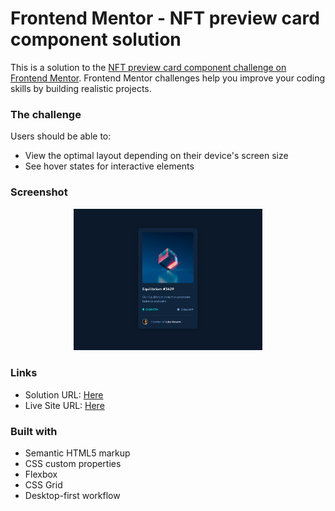 # Frontend Mentor - NFT preview card component solution

This is a solution to the [NFT preview card component challenge on Frontend Mentor](https://www.frontendmentor.io/challenges/nft-preview-card-component-SbdUL_w0U). Frontend Mentor challenges help you improve your coding skills by building realistic projects.

### The challenge

Users should be able to:

- View the optimal layout depending on their device's screen size
- See hover states for interactive elements

### Screenshot

<p align="center" width="100%">
  <img width="60%" src="./images/screenshot.png">
</p>

### Links

- Solution URL: [Here](https://www.frontendmentor.io/challenges/nft-preview-card-component-SbdUL_w0U)
- Live Site URL: [Here](https://robertzelic.github.io/frontendmentor/nft-preview-card-component)

### Built with

- Semantic HTML5 markup
- CSS custom properties
- Flexbox
- CSS Grid
- Desktop-first workflow
